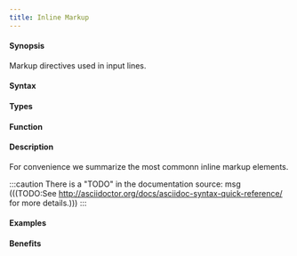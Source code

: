 ```yaml
---
title: Inline Markup
---
```


#### Synopsis

Markup directives used in input lines.

#### Syntax

#### Types

#### Function

#### Description

For convenience we summarize the most commonn inline markup elements.

:::caution
There is a "TODO" in the documentation source:
msg
(((TODO:See http://asciidoctor.org/docs/asciidoc-syntax-quick-reference/ for more details.)))
:::


#### Examples

#### Benefits



